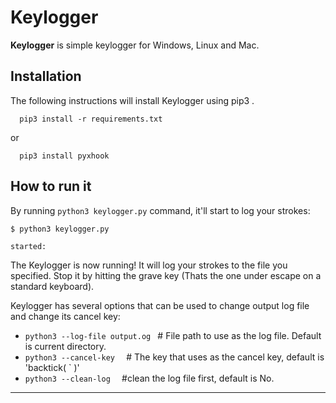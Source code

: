 # Keylogger

**Keylogger** is simple keylogger for Windows, Linux and Mac.
## Installation

The following instructions will install Keylogger using pip3 .

```
  pip3 install -r requirements.txt
```
or 
```
  pip3 install pyxhook
```

## How to run it

By running `python3 keylogger.py` command, it'll start to log your strokes:
```
$ python3 keylogger.py

started:
```

The Keylogger is now running! It will log your strokes to the file you specified. Stop it by hitting the grave key (Thats the one under escape on a standard keyboard). 

Keylogger has several options that can be used to change output log file and change its cancel key:

* `python3 --log-file output.og ` # File path to use as the log file.  Default is current directory.
* `python3 --cancel-key  `        # The key that uses as the cancel key, default is 'backtick( ` )' 
* `python3 --clean-log  `         #clean the log file first, default is No.

---

